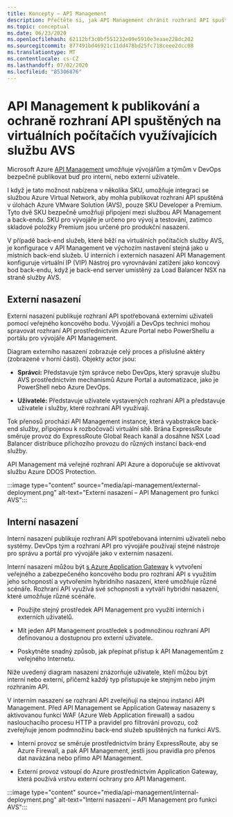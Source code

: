 ```yaml
---
title: Koncepty – API Management
description: Přečtěte si, jak API Management chránit rozhraní API spuštěná na virtuálních počítačích Azure VMware Solution (AVS) (VM).
ms.topic: conceptual
ms.date: 06/23/2020
ms.openlocfilehash: 62112bf3c0bf551232e09e5910e3eaae228dc202
ms.sourcegitcommit: 877491bd46921c11dd478bd25fc718ceee2dcc08
ms.translationtype: MT
ms.contentlocale: cs-CZ
ms.lasthandoff: 07/02/2020
ms.locfileid: "85306876"
---
```

# <a name="api-management-to-publish-and-protect-apis-running-on-avs-based-vms"></a>API Management k publikování a ochraně rozhraní API spuštěných na virtuálních počítačích využívajících službu AVS

Microsoft Azure [API Management](https://azure.microsoft.com/services/api-management/) umožňuje vývojářům a týmům v DevOps bezpečně publikovat buď pro interní, nebo externí uživatele.

I když je tato možnost nabízena v několika SKU, umožňuje integraci se službou Azure Virtual Network, aby mohla publikovat rozhraní API spuštěná v úlohách Azure VMware Solution (AVS), pouze SKU Developer a Premium. Tyto dvě SKU bezpečně umožňují připojení mezi službou API Management a back-endu. SKU pro vývojáře je určeno pro vývoj a testování, zatímco skladové položky Premium jsou určené pro produkční nasazení.

V případě back-end služeb, které běží na virtuálních počítačích služby AVS, je konfigurace v API Management ve výchozím nastavení stejná jako u místních back-end služeb. U interních i externích nasazení API Management konfiguruje virtuální IP (VIP) Nástroj pro vyrovnávání zatížení jako koncový bod back-endu, když je back-end server umístěný za Load Balancer NSX na straně služby AVS.

## <a name="external-deployment"></a>Externí nasazení

Externí nasazení publikuje rozhraní API spotřebovaná externími uživateli pomocí veřejného koncového bodu. Vývojáři a DevOps technici mohou spravovat rozhraní API prostřednictvím Azure Portal nebo PowerShellu a portálu pro vývojáře API Management.

Diagram externího nasazení zobrazuje celý proces a příslušné aktéry (zobrazené v horní části). Objekty actor jsou:

- **Správci:** Představuje tým správce nebo DevOps, který spravuje službu AVS prostřednictvím mechanismů Azure Portal a automatizace, jako je PowerShell nebo Azure DevOps.

- **Uživatelé:**  Představuje uživatele vystavených rozhraní API a představuje uživatele i služby, které rozhraní API využívají.

Tok přenosů prochází API Management instance, která vyabstrakce back-end služby, připojenou k rozbočovači virtuální sítě. Brána ExpressRoute směruje provoz do ExpressRoute Global Reach kanál a dosáhne NSX Load Balancer distribuce příchozího provozu do různých instancí back-end služby.

API Management má veřejné rozhraní API Azure a doporučuje se aktivovat službu Azure DDOS Protection. 

:::image type="content" source="media/api-management/external-deployment.png" alt-text="Externí nasazení – API Management pro funkci AVS":::


## <a name="internal-deployment"></a>Interní nasazení

Interní nasazení publikuje rozhraní API spotřebovaná interními uživateli nebo systémy. DevOps tým a rozhraní API pro vývojáře používají stejné nástroje pro správu a portál pro vývojáře jako v externím nasazení.

Interní nasazení můžou být [s Azure Application Gateway](../api-management/api-management-howto-integrate-internal-vnet-appgateway.md) k vytvoření veřejného a zabezpečeného koncového bodu pro rozhraní API s využitím jeho schopností a vytvořením hybridního nasazení, které umožňuje různé scénáře.  Rozhraní API využívá své schopnosti a vytváří hybridní nasazení, které umožňuje různé scénáře.

* Použijte stejný prostředek API Management pro využití interních i externích uživatelů.

* Mít jeden API Management prostředek s podmnožinou rozhraní API definovanou a dostupnou pro externí uživatele.

* Poskytněte snadný způsob, jak přepínat přístup k API Managementům z veřejného Internetu.

Níže uvedený diagram nasazení znázorňuje uživatele, kteří můžou být interní nebo externí, přičemž každý typ přistupuje ke stejným nebo jiným rozhraním API.

V interním nasazení se rozhraní API zveřejňují na stejnou instanci API Management. Před API Management se Application Gateway nasazeny s aktivovanou funkcí WAF (Azure Web Application firewall) a sadou naslouchacího procesu HTTP a pravidel pro filtrování provozu, což zveřejňuje jenom podmnožinu back-end služeb spuštěných na funkci AVS.

* Interní provoz se směruje prostřednictvím brány ExpressRoute, aby se Azure Firewall, a pak API Management, jestli jsou pravidla pro přenos dat navázána nebo přímo API Management.  

* Externí provoz vstoupí do Azure prostřednictvím Application Gateway, která používá vrstvu externí ochrany pro API Management.


:::image type="content" source="media/api-management/internal-deployment.png" alt-text="Interní nasazení – API Management pro funkci AVS":::